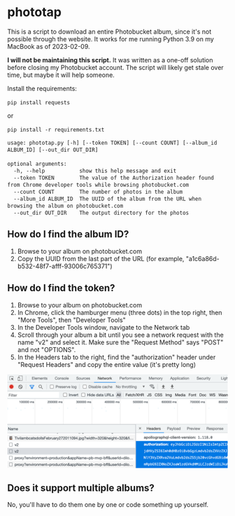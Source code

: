 # phototap

This is a script to download an entire Photobucket album, since it's not possible through the website. It works for me running Python 3.9 on my MacBook as of 2023-02-09.

**I will not be maintaining this script.** It was written as a one-off solution before closing my Photobucket account. The script will likely get stale over time, but maybe it will help someone.

Install the requirements:

`pip install requests`

or

`pip install -r requirements.txt`

```
usage: phototap.py [-h] [--token TOKEN] [--count COUNT] [--album_id ALBUM_ID] [--out_dir OUT_DIR]

optional arguments:
  -h, --help           show this help message and exit
  --token TOKEN        The value of the Authorization header found from Chrome developer tools while browsing photobucket.com
  --count COUNT        The number of photos in the album
  --album_id ALBUM_ID  The UUID of the album from the URL when browsing the album on photobucket.com
  --out_dir OUT_DIR    The output directory for the photos
```

## How do I find the album ID?

1. Browse to your album on photobucket.com
1. Copy the UUID from the last part of the URL (for example, "a1c6a86d-b532-48f7-afff-93006c765371")

## How do I find the token?

1. Browse to your album on photobucket.com
1. In Chrome, click the hamburger menu (three dots) in the top right, then "More Tools", then "Developer Tools"
1. In the Developer Tools window, navigate to the Network tab
1. Scroll through your album a bit until you see a network request with the name "v2" and select it. Make sure the "Request Method" says "POST" and not "OPTIONS".
1. In the Headers tab to the right, find the "authorization" header under "Request Headers" and copy the entire value (it's pretty long)

![Token Screenshot](token.png)

## Does it support multiple albums?

No, you'll have to do them one by one or code something up yourself.
